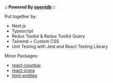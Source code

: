 **:: Powered By [opentdb](https://opentdb.com) ::**

Put together by:
- Next.js
- Typescript
- Redux Toolkit & Redux Toolkit Query
- Tailwind + Custom CSS
- Unit Testing with Jest and React Testing Library

Minor Packages:
- [react-countup](https://www.npmjs.com/package/react-countup)
- [react-icons](https://www.npmjs.com/package/react-icons)
- [html-entities](https://www.npmjs.com/package/html-entities)
